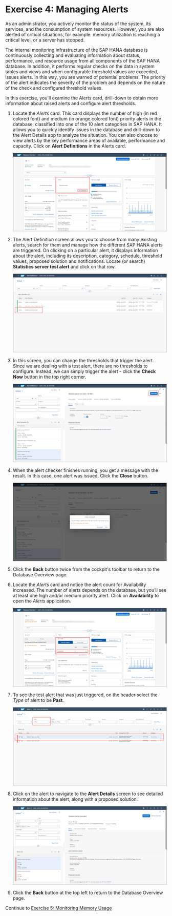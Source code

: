 # Exercise 4: Managing Alerts

As an administrator, you actively monitor the status of the system, its services, and the consumption of system resources. However, you are also alerted of critical situations, for example: memory utilization is reaching a critical level, or a server has stopped.

The internal monitoring infrastructure of the SAP HANA database is continuously collecting and evaluating information about status, performance, and resource usage from all components of the SAP HANA database. In addition, it performs regular checks on the data in system tables and views and when configurable threshold values are exceeded, issues alerts. In this way, you are warned of potential problems. The priority of the alert indicates the severity of the problem and depends on the nature of the check and configured threshold values.

In this exercise, you'll examine the Alerts card, drill-down to obtain more information about raised alerts and configure alert thresholds.

1. Locate the *Alerts* card. This card displays the number of high (in red colored font) and medium (in orange colored font) priority alerts in the database, classified into one of the 10 alert categories in SAP HANA. It allows you to quickly identify issues in the database and drill-down to the Alert Details app to analyze the situation. You can also choose to view alerts by the key performance areas of available, performance and capacity. Click on **Alert Definitions** in the Alerts card.

    ![Services Card](./images/4-01_AlertsCard.png)

2. The Alert Definition screen allows you to choose from many existing alerts, search for them and manage how the different SAP HANA alerts are triggered. On clicking on a particular alert, it displays information about the alert, including its description, category, schedule, threshold values, proposed solution and notifications. Locate (or search)  **Statistics server test alert** and click on that row.

    ![Statistics Server Test Alert](./images/4-02_StatsServerTestAlert.png)

3. In this screen, you can change the thresholds that trigger the alert. Since we are dealing with a test alert, there are no thresholds to configure. Instead, we can simply trigger the alert - click the **Check Now** button in the top right corner.

    ![Alert Check Now](./images/4-03_CheckNow.png)

4. When the alert checker finishes running, you get a message with the result. In this case, one alert was issued. Click the **Close** button.

    ![Check Completed](./images/4-04_CheckCompleted.png)

5. Click the **Back** button twice from the cockpit's toolbar to return to the Database Overview page.

6. Locate the *Alerts* card and notice the alert count for Availability increased. The number of alerts depends on the database, but you’ll see at least one high and/or medium priority alert. Click on **Availability** to open the *Alerts* application.

    ![Availability Alert](./images/4-06_AvailabilityAlert.png)

7. To see the test alert that was just triggered, on the header select the *Type* of alert to be **Past**.

    ![Alert Details](./images/4-07_AlertDetails.png)

8. Click on the alert to navigate to the **Alert Details** screen to see detailed information about the alert, along with a proposed solution.

    ![Test Alert](./images/4-08_Alerts-TestAlert.png)

9. Click the **Back** button at the top left to return to the Database Overview page.

Continue to [Exercise 5: Monitoring Memory Usage](../ex_5)